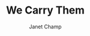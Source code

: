 ---
title: We Carry Them
layout: video
video_source: ski_family.mp4
author: Janet Champ
home: yes
credits:
  - Chris Milk, Director
  - Janet Champ, Creative Director/Writer
---